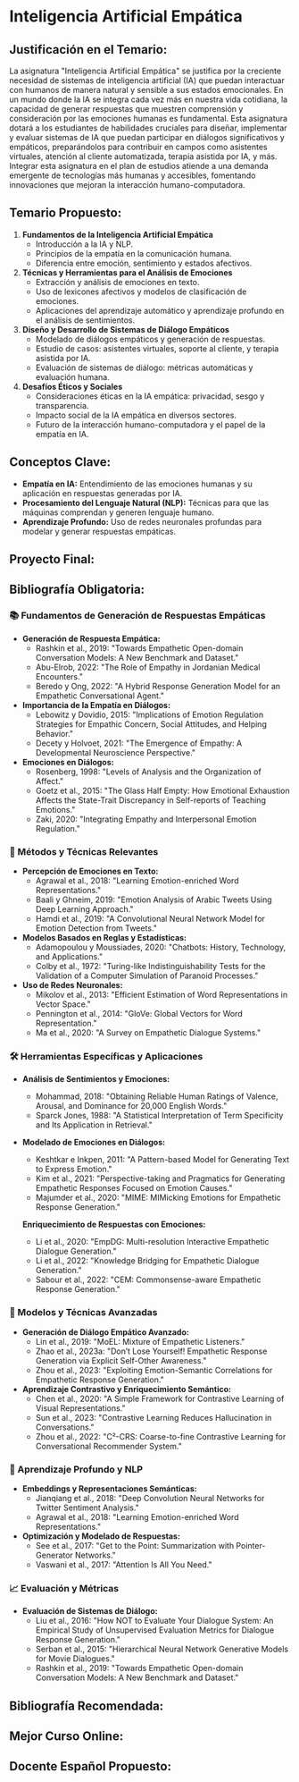 # Inteligencia Artificial Empática

## Justificación en el Temario:

La asignatura "Inteligencia Artificial Empática" se justifica por la creciente necesidad de sistemas de inteligencia artificial (IA) que puedan interactuar con humanos de manera natural y sensible a sus estados emocionales. En un mundo donde la IA se integra cada vez más en nuestra vida cotidiana, la capacidad de generar respuestas que muestren comprensión y consideración por las emociones humanas es fundamental. Esta asignatura dotará a los estudiantes de habilidades cruciales para diseñar, implementar y evaluar sistemas de IA que puedan participar en diálogos significativos y empáticos, preparándolos para contribuir en campos como asistentes virtuales, atención al cliente automatizada, terapia asistida por IA, y más. Integrar esta asignatura en el plan de estudios atiende a una demanda emergente de tecnologías más humanas y accesibles, fomentando innovaciones que mejoran la interacción humano-computadora.

## Temario Propuesto:

1. **Fundamentos de la Inteligencia Artificial Empática**
    - Introducción a la IA y NLP.
    - Principios de la empatía en la comunicación humana.
    - Diferencia entre emoción, sentimiento y estados afectivos.
2. **Técnicas y Herramientas para el Análisis de Emociones**
    - Extracción y análisis de emociones en texto.
    - Uso de lexicones afectivos y modelos de clasificación de emociones.
    - Aplicaciones del aprendizaje automático y aprendizaje profundo en el análisis de sentimientos.
3. **Diseño y Desarrollo de Sistemas de Diálogo Empáticos**
    - Modelado de diálogos empáticos y generación de respuestas.
    - Estudio de casos: asistentes virtuales, soporte al cliente, y terapia asistida por IA.
    - Evaluación de sistemas de diálogo: métricas automáticas y evaluación humana.
4. **Desafíos Éticos y Sociales**
    - Consideraciones éticas en la IA empática: privacidad, sesgo y transparencia.
    - Impacto social de la IA empática en diversos sectores.
    - Futuro de la interacción humano-computadora y el papel de la empatía en IA.

## Conceptos Clave:

- **Empatía en IA:** Entendimiento de las emociones humanas y su aplicación en respuestas generadas por IA.
- **Procesamiento del Lenguaje Natural (NLP):** Técnicas para que las máquinas comprendan y generen lenguaje humano.
- **Aprendizaje Profundo:** Uso de redes neuronales profundas para modelar y generar respuestas empáticas.

## Proyecto Final:

## Bibliografía Obligatoria:

### **📚 Fundamentos de Generación de Respuestas Empáticas**

- **Generación de Respuesta Empática:**
    - Rashkin et al., 2019: "Towards Empathetic Open-domain Conversation Models: A New Benchmark and Dataset."
    - Abu-Elrob, 2022: "The Role of Empathy in Jordanian Medical Encounters."
    - Beredo y Ong, 2022: "A Hybrid Response Generation Model for an Empathetic Conversational Agent."
- **Importancia de la Empatía en Diálogos:**
    - Lebowitz y Dovidio, 2015: "Implications of Emotion Regulation Strategies for Empathic Concern, Social Attitudes, and Helping Behavior."
    - Decety y Holvoet, 2021: "The Emergence of Empathy: A Developmental Neuroscience Perspective."
- **Emociones en Diálogos:**
    - Rosenberg, 1998: "Levels of Analysis and the Organization of Affect."
    - Goetz et al., 2015: "The Glass Half Empty: How Emotional Exhaustion Affects the State-Trait Discrepancy in Self-reports of Teaching Emotions."
    - Zaki, 2020: "Integrating Empathy and Interpersonal Emotion Regulation."

### **🧠 Métodos y Técnicas Relevantes**

- **Percepción de Emociones en Texto:**
    - Agrawal et al., 2018: "Learning Emotion-enriched Word Representations."
    - Baali y Ghneim, 2019: "Emotion Analysis of Arabic Tweets Using Deep Learning Approach."
    - Hamdi et al., 2019: "A Convolutional Neural Network Model for Emotion Detection from Tweets."
- **Modelos Basados en Reglas y Estadísticas:**
    - Adamopoulou y Moussiades, 2020: "Chatbots: History, Technology, and Applications."
    - Colby et al., 1972: "Turing-like Indistinguishability Tests for the Validation of a Computer Simulation of Paranoid Processes."
- **Uso de Redes Neuronales:**
    - Mikolov et al., 2013: "Efficient Estimation of Word Representations in Vector Space."
    - Pennington et al., 2014: "GloVe: Global Vectors for Word Representation."
    - Ma et al., 2020: "A Survey on Empathetic Dialogue Systems."

### **🛠️ Herramientas Específicas y Aplicaciones**

- **Análisis de Sentimientos y Emociones:**
    - Mohammad, 2018: "Obtaining Reliable Human Ratings of Valence, Arousal, and Dominance for 20,000 English Words."
    - Sparck Jones, 1988: "A Statistical Interpretation of Term Specificity and Its Application in Retrieval."
- **Modelado de Emociones en Diálogos:**
    - Keshtkar e Inkpen, 2011: "A Pattern-based Model for Generating Text to Express Emotion."
    - Kim et al., 2021: "Perspective-taking and Pragmatics for Generating Empathetic Responses Focused on Emotion Causes."
    - Majumder et al., 2020: "MIME: MIMicking Emotions for Empathetic Response Generation."
    
    **Enriquecimiento de Respuestas con Emociones:**
    
    - Li et al., 2020: "EmpDG: Multi-resolution Interactive Empathetic Dialogue Generation."
    - Li et al., 2022: "Knowledge Bridging for Empathetic Dialogue Generation."
    - Sabour et al., 2022: "CEM: Commonsense-aware Empathetic Response Generation."

### **🚀 Modelos y Técnicas Avanzadas**

- **Generación de Diálogo Empático Avanzado:**
    - Lin et al., 2019: "MoEL: Mixture of Empathetic Listeners."
    - Zhao et al., 2023a: "Don’t Lose Yourself! Empathetic Response Generation via Explicit Self-Other Awareness."
    - Zhou et al., 2023: "Exploiting Emotion-Semantic Correlations for Empathetic Response Generation."
- **Aprendizaje Contrastivo y Enriquecimiento Semántico:**
    - Chen et al., 2020: "A Simple Framework for Contrastive Learning of Visual Representations."
    - Sun et al., 2023: "Contrastive Learning Reduces Hallucination in Conversations."
    - Zhou et al., 2022: "C²-CRS: Coarse-to-fine Contrastive Learning for Conversational Recommender System."

### **🤖 Aprendizaje Profundo y NLP**

- **Embeddings y Representaciones Semánticas:**
    - Jianqiang et al., 2018: "Deep Convolution Neural Networks for Twitter Sentiment Analysis."
    - Agrawal et al., 2018: "Learning Emotion-enriched Word Representations."
- **Optimización y Modelado de Respuestas:**
    - See et al., 2017: "Get to the Point: Summarization with Pointer-Generator Networks."
    - Vaswani et al., 2017: "Attention Is All You Need."

### **📈 Evaluación y Métricas**

- **Evaluación de Sistemas de Diálogo:**
    - Liu et al., 2016: "How NOT to Evaluate Your Dialogue System: An Empirical Study of Unsupervised Evaluation Metrics for Dialogue Response Generation."
    - Serban et al., 2015: "Hierarchical Neural Network Generative Models for Movie Dialogues."
    - Rashkin et al., 2019: "Towards Empathetic Open-domain Conversation Models: A New Benchmark and Dataset."

## Bibliografía Recomendada:

## Mejor Curso Online:

## Docente Español Propuesto: